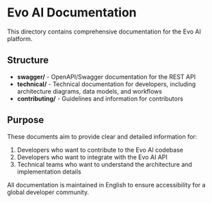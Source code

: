 # Evo AI Documentation

This directory contains comprehensive documentation for the Evo AI platform.

## Structure

- **swagger/** - OpenAPI/Swagger documentation for the REST API
- **technical/** - Technical documentation for developers, including architecture diagrams, data models, and workflows
- **contributing/** - Guidelines and information for contributors

## Purpose

These documents aim to provide clear and detailed information for:

1. Developers who want to contribute to the Evo AI codebase
2. Developers who want to integrate with the Evo AI API
3. Technical teams who want to understand the architecture and implementation details

All documentation is maintained in English to ensure accessibility for a global developer community. 